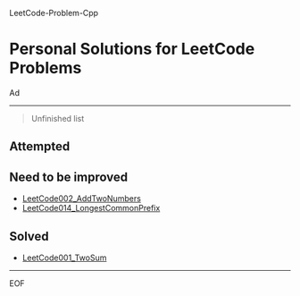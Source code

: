 LeetCode-Problem-Cpp

Personal Solutions for LeetCode Problems
================================================================================

Ad

--------------------------------------------------------------------------------

> Unfinished list

Attempted
--------------------------------------------------------------------------------

Need to be improved
--------------------------------------------------------------------------------

 - [LeetCode002_AddTwoNumbers](\LC000+\LeetCode002_AddTwoNumbers.cpp)
 - [LeetCode014_LongestCommonPrefix](\LC000+\LeetCode014_LongestCommonPrefix.cpp)

Solved
--------------------------------------------------------------------------------

 - [LeetCode001_TwoSum](\LC000+\LeetCode001_TwoSum.cpp)

--------------------------------------------------------------------------------

EOF
